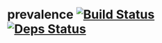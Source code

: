 # prevalence [![Build Status](https://travis-ci.org/agnaldo4j/prevalence.svg?branch=develop)](https://travis-ci.org/agnaldo4j/prevalence) [![Deps Status](https://beta.hexfaktor.org/badge/all/github/agnaldo4j/prevalence.svg?branch=develop)](https://beta.hexfaktor.org/github/agnaldo4j/prevalence)